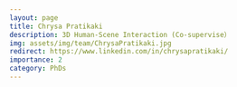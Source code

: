 ```yaml
---
layout: page
title: Chrysa Pratikaki
description: 3D Human-Scene Interaction (Co-supervise）
img: assets/img/team/ChrysaPratikaki.jpg
redirect: https://www.linkedin.com/in/chrysapratikaki/
importance: 2
category: PhDs
---
```

